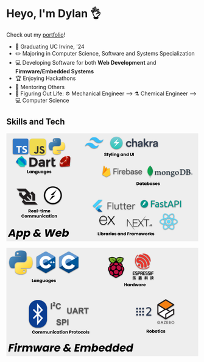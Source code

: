 # Heyo, I'm Dylan 👌

Check out my [portfolio](https://dylanvu.com/)!

- 🐜 Graduating UC Irvine, '24
- ✏️ Majoring in Computer Science, Software and Systems Specialization
- 💻 Developing Software for both **Web Development** and **Firmware/Embedded Systems**
- 🏆 Enjoying Hackathons
- 🌱 Mentoring Others
- 🎢 Figuring Out Life: ⚙️ Mechanical Engineer --> ⚗️ Chemical Engineer --> 💻 Computer Science

## Skills and Tech

![Web and App](https://github.com/dylanvu/dylanvu/blob/main/images/web_app_tech.png?raw=true)

![Firmware and Embedded](https://github.com/dylanvu/dylanvu/blob/main/images/firmware_hardware_tech.png?raw=true)

<!--
**dylanvu/dylanvu** is a ✨ _special_ ✨ repository because its `README.md` (this file) appears on your GitHub profile.

Here are some ideas to get you started:

- 🔭 I’m currently working on ...
- 🌱 I’m currently learning ...
- 👯 I’m looking to collaborate on ...
- 🤔 I’m looking for help with ...
- 💬 Ask me about ...
- 📫 How to reach me: ...
- 😄 Pronouns: ...
- ⚡ Fun fact: ...
-->
